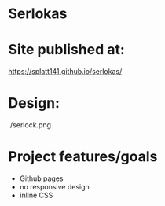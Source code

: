 # Serlokas

# Site published at:

https://splatt141.github.io/serlokas/

# Design:

./serlock.png

# Project features/goals

- Github pages
- no responsive design
- inline CSS
